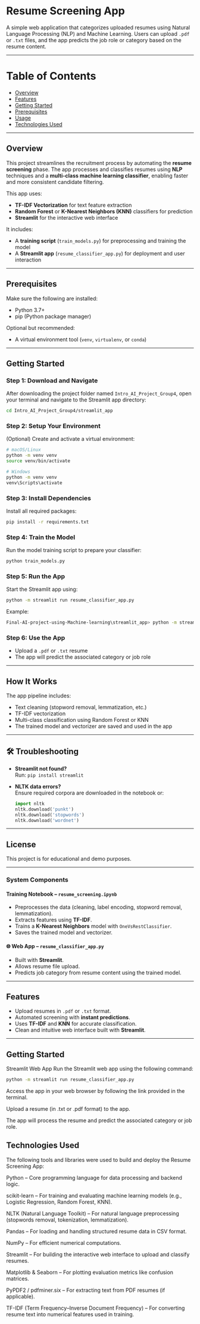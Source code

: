 
# Resume Screening App

A simple web application that categorizes uploaded resumes using Natural Language Processing (NLP) and Machine Learning. Users can upload `.pdf` or `.txt` files, and the app predicts the job role or category based on the resume content.

---
# Table of Contents

- [Overview](#overview)
- [Features](#features)
- [Getting Started](#getting-started)
- [Prerequisites](#prerequisites)
- [Usage](#usage)
- [Technologies Used](#technologies-used)

---
## Overview
This project streamlines the recruitment process by automating the **resume screening** phase. The app processes and classifies resumes using **NLP** techniques and a **multi-class machine learning classifier**, enabling faster and more consistent candidate filtering.

This app uses:

- **TF-IDF Vectorization** for text feature extraction
- **Random Forest** or **K-Nearest Neighbors (KNN)** classifiers for prediction
- **Streamlit** for the interactive web interface

It includes:

- A **training script** (`train_models.py`) for preprocessing and training the model
- A **Streamlit app** (`resume_classifier_app.py`) for deployment and user interaction

---

## Prerequisites

Make sure the following are installed:

- Python 3.7+
- pip (Python package manager)

Optional but recommended:

- A virtual environment tool (`venv`, `virtualenv`, or `conda`)

---

## Getting Started

### Step 1: Download and Navigate

After downloading the project folder named `Intro_AI_Project_Group4`, open your terminal and navigate to the Streamlit app directory:

```bash
cd Intro_AI_Project_Group4/streamlit_app
```

### Step 2: Setup Your Environment

(Optional) Create and activate a virtual environment:

```bash
# macOS/Linux
python -m venv venv
source venv/bin/activate

# Windows
python -m venv venv
venv\Scripts\activate
```

### Step 3: Install Dependencies

Install all required packages:

```bash
pip install -r requirements.txt
```

### Step 4: Train the Model

Run the model training script to prepare your classifier:

```bash
python train_models.py
```

### Step 5: Run the App

Start the Streamlit app using:

```bash
python -m streamlit run resume_classifier_app.py
```

Example:

```bash
Final-AI-project-using-Machine-learning\streamlit_app> python -m streamlit run resume_classifier_app.py
```

### Step 6: Use the App

- Upload a `.pdf` or `.txt` resume
- The app will predict the associated category or job role

---

## How It Works

The app pipeline includes:

- Text cleaning (stopword removal, lemmatization, etc.)
- TF-IDF vectorization
- Multi-class classification using Random Forest or KNN
- The trained model and vectorizer are saved and used in the app

---

## 🛠 Troubleshooting

- **Streamlit not found?**  
  Run: `pip install streamlit`

- **NLTK data errors?**  
  Ensure required corpora are downloaded in the notebook or:

  ```python
  import nltk
  nltk.download('punkt')
  nltk.download('stopwords')
  nltk.download('wordnet')
  ```

---

## License

This project is for educational and demo purposes.

---

### System Components

#### Training Notebook – `resume_screening.ipynb`
- Preprocesses the data (cleaning, label encoding, stopword removal, lemmatization).
- Extracts features using **TF-IDF**.
- Trains a **K-Nearest Neighbors** model with `OneVsRestClassifier`.
- Saves the trained model and vectorizer.

#### 🌐 Web App – `resume_classifier_app.py`
- Built with **Streamlit**.
- Allows resume file upload.
- Predicts job category from resume content using the trained model.

---

## Features

- Upload resumes in `.pdf` or `.txt` format.
- Automated screening with **instant predictions**.
- Uses **TF-IDF** and **KNN** for accurate classification.
- Clean and intuitive web interface built with **Streamlit**.

---

## Getting Started

Streamlit Web App
Run the Streamlit web app using the following command:

```bash
python -m streamlit run resume_classifier_app.py

```
Access the app in your web browser by following the link provided in the terminal.

Upload a resume (in .txt or .pdf format) to the app.

The app will process the resume and predict the associated category or job role.

## Technologies Used
The following tools and libraries were used to build and deploy the Resume Screening App:

Python – Core programming language for data processing and backend logic.

scikit-learn – For training and evaluating machine learning models (e.g., Logistic Regression, Random Forest, KNN).

NLTK (Natural Language Toolkit) – For natural language preprocessing (stopwords removal, tokenization, lemmatization).

Pandas – For loading and handling structured resume data in CSV format.

NumPy – For efficient numerical computations.

Streamlit – For building the interactive web interface to upload and classify resumes.

Matplotlib & Seaborn – For plotting evaluation metrics like confusion matrices.

PyPDF2 / pdfminer.six – For extracting text from PDF resumes (if applicable).

TF-IDF (Term Frequency–Inverse Document Frequency) – For converting resume text into numerical features used in training.

